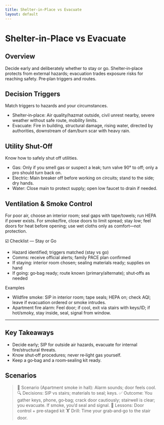 ```yaml
---
title: Shelter-in-Place vs Evacuate
layout: default
---
```


# Shelter-in-Place vs Evacuate

## Overview
Decide early and deliberately whether to stay or go. Shelter‑in‑place protects from external hazards; evacuation trades exposure risks for reaching safety. Pre‑plan triggers and routes.

## Decision Triggers
Match triggers to hazards and your circumstances.

- Shelter‑in‑place: Air quality/hazmat outside, civil unrest nearby, severe weather without safe route, mobility limits.
- Evacuate: Fire in building, structural damage, rising water, directed by authorities, downstream of dam/burn scar with heavy rain.

## Utility Shut-Off
Know how to safely shut off utilities.

- Gas: Only if you smell gas or suspect a leak; turn valve 90° to off; only a pro should turn back on.
- Electric: Main breaker off before working on circuits; stand to the side; dry hands.
- Water: Close main to protect supply; open low faucet to drain if needed.

## Ventilation & Smoke Control
For poor air, choose an interior room; seal gaps with tape/towels; run HEPA if power exists. For smoke/fire, close doors to limit spread; stay low; feel doors for heat before opening; use wet cloths only as comfort—not protection.

☑️ Checklist — Stay or Go
- Hazard identified; triggers matched (stay vs go)
- Comms: receive official alerts; family PACE plan confirmed
- If staying: interior room chosen; sealing materials ready; supplies on hand
- If going: go‑bag ready; route known (primary/alternate); shut‑offs as needed

Examples
- Wildfire smoke: SIP in interior room; tape seals; HEPA on; check AQI; leave if evacuation ordered or smoke intrudes.
- Apartment fire alarm: Feel door; if cool, exit via stairs with keys/ID; if hot/smoky, stay inside, seal, signal from window.

---

## Key Takeaways
- Decide early; SIP for outside air hazards, evacuate for internal fire/structural threats.
- Know shut‑off procedures; never re‑light gas yourself.
- Keep a go‑bag and a room‑sealing kit ready.

## Scenarios

> 🧭 Scenario (Apartment smoke in hall): Alarm sounds; door feels cool.
> 🔍 Decisions: SIP vs stairs; materials to seal; keys.
> ✅ Outcome: You gather keys, phone, go‑bag; crack door cautiously; stairwell is clear; you evacuate. If smoke, you’d seal and signal.
> 🧠 Lessons: Door control + pre‑staged kit
> 🏋️ Drill: Time your grab‑and‑go to the stair door.

